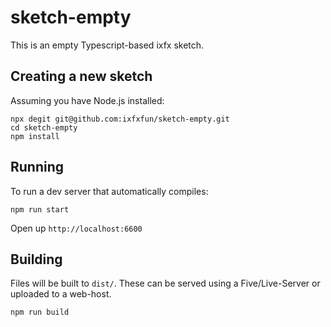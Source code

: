 # sketch-empty

This is an empty Typescript-based ixfx sketch.

## Creating a new sketch

Assuming you have Node.js installed:

```
npx degit git@github.com:ixfxfun/sketch-empty.git
cd sketch-empty
npm install
```

## Running

To run a dev server that automatically compiles:
```
npm run start
```

Open up `http://localhost:6600`

## Building

Files will be built to `dist/`. These can be served using a Five/Live-Server or uploaded to a web-host.

```
npm run build
```


